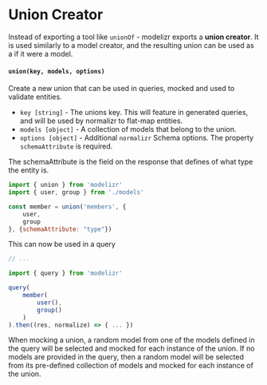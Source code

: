 # Union Creator

Instead of exporting a tool like `unionOf` - modelizr exports a **union creator**. It is used similarly to a model creator, and the resulting union can be used as a if it were a model.

#### `union(key, models, options)`

Create a new union that can be used in queries, mocked and used to validate entities.

+ `key [string]` - The unions key. This will feature in generated queries, and will be used by normalizr to flat-map entities.
+ `models [object]` - A collection of models that belong to the union.
+ `options [object]` - Additional `normalizr` Schema options. The property `schemaAttribute` is required.

The schemaAttribute is the field on the response that defines of what type the entity is.

```javascript
import { union } from 'modelizr'
import { user, group } from './models'

const member = union('members', {
    user,
    group
}, {schemaAttribute: "type"})
```

This can now be used in a query
```javascript
// ...

import { query } from 'modelizr'

query(
    member(
        user(),
        group()
    )
).then((res, normalize) => { ... })
```

When mocking a union, a random model from one of the models defined in the query will be selected and mocked for each instance of the union. If no models are provided in the query,
then a random model will be selected from its pre-defined collection of models and mocked for each instance of the union.